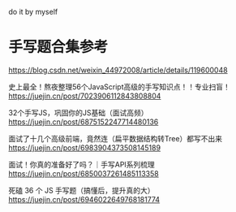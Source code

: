 do it by myself

# 手写题合集参考

https://blog.csdn.net/weixin_44972008/article/details/119600048

史上最全！熬夜整理56个JavaScript高级的手写知识点！！专业扫盲！
https://juejin.cn/post/7023906112843808804

32个手写JS，巩固你的JS基础（面试高频）
https://juejin.cn/post/6875152247714480136

面试了十几个高级前端，竟然连（扁平数据结构转Tree）都写不出来
https://juejin.cn/post/6983904373508145189

面试！你真的准备好了吗？｜手写API系列梳理
https://juejin.cn/post/6850037261485113358

死磕 36 个 JS 手写题（搞懂后，提升真的大）
https://juejin.cn/post/6946022649768181774